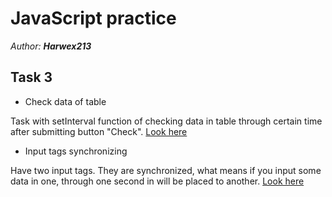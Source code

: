 # JavaScript practice

*Author: **Harwex213***

## Task 3

- Check data of table

Task with setInterval function of checking data in table through certain time after submitting button "Check".
[Look here](https://codepen.io/Harwex/pen/oNZmjqx)

- Input tags synchronizing

Have two input tags. They are synchronized, what means if you input some data in one, through one second in will be placed to another.
[Look here](https://codepen.io/Harwex/pen/xxqMwzb)